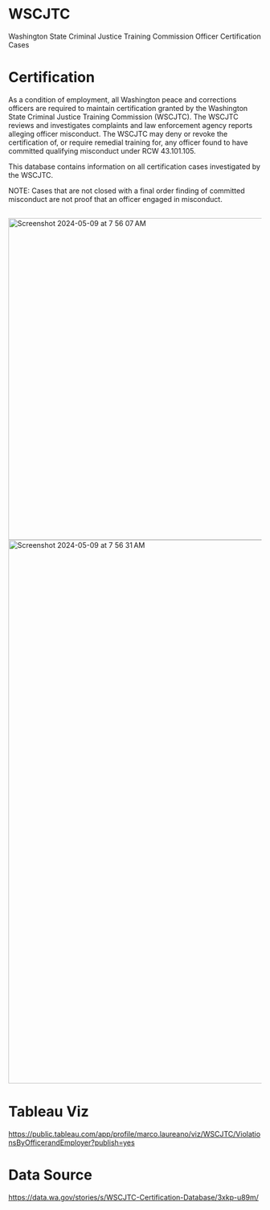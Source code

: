# WSCJTC
 Washington State Criminal Justice Training Commission Officer Certification Cases

# Certification
As a condition of employment, all Washington peace and corrections officers are required to maintain certification granted by the Washington State Criminal Justice Training Commission (WSCJTC). The WSCJTC reviews and investigates complaints and law enforcement agency reports alleging officer misconduct. The WSCJTC may deny or revoke the certification of, or require remedial training for, any officer found to have committed qualifying misconduct under RCW 43.101.105.   

This database contains information on all certification cases investigated by the WSCJTC. 

NOTE: Cases that are not closed with a final order finding of committed misconduct are not proof that an officer engaged in misconduct.  

##
<img width="640" alt="Screenshot 2024-05-09 at 7 56 07 AM" src="https://github.com/donmarcolaureano/WSCJTC/assets/140132043/94e33262-39c8-48c0-89dc-2b56c1eda036">
<img width="1081" alt="Screenshot 2024-05-09 at 7 56 31 AM" src="https://github.com/donmarcolaureano/WSCJTC/assets/140132043/a96d1008-b1e4-476e-8fa8-6585a2d3d5b4">




# Tableau Viz
https://public.tableau.com/app/profile/marco.laureano/viz/WSCJTC/ViolationsByOfficerandEmployer?publish=yes

# Data Source
https://data.wa.gov/stories/s/WSCJTC-Certification-Database/3xkp-u89m/
##
##
##
